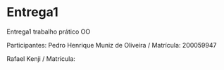 # Entrega1
Entrega1 trabalho prático OO

Participantes: 
Pedro Henrique Muniz de Oliveira / Matrícula: 200059947

Rafael Kenji / Matrícula: 
